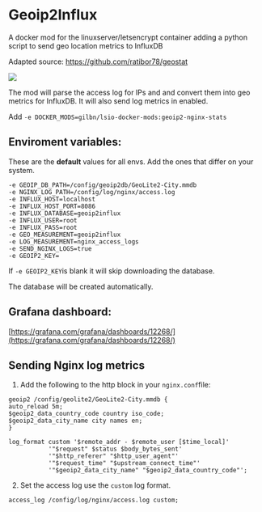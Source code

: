 # Geoip2Influx

A docker mod for the linuxserver/letsencrypt container adding a python script to send geo location metrics to InfluxDB

Adapted source: https://github.com/ratibor78/geostat

![](https://i.imgur.com/0aEhARP.jpg)

The mod will parse the access log for IPs and and convert them into geo metrics for InfluxDB. It will also send log metrics in enabled.

Add `-e DOCKER_MODS=gilbn/lsio-docker-mods:geoip2-nginx-stats`

## Enviroment variables:

These are the **default** values for all envs. 
Add the ones that differ on your system. 
```
-e GEOIP_DB_PATH=/config/geoip2db/GeoLite2-City.mmdb
-e NGINX_LOG_PATH=/config/log/nginx/access.log
-e INFLUX_HOST=localhost
-e INFLUX_HOST_PORT=8086
-e INFLUX_DATABASE=geoip2influx
-e INFLUX_USER=root
-e INFLUX_PASS=root
-e GEO_MEASUREMENT=geoip2influx
-e LOG_MEASUREMENT=nginx_access_logs
-e SEND_NGINX_LOGS=true
-e GEOIP2_KEY=
 ```
If `-e GEOIP2_KEY`is blank it will skip downloading the database.

The database will be created automatically.

## Grafana dashboard: 
[https://grafana.com/grafana/dashboards/12268/](https://grafana.com/grafana/dashboards/12268/)

## Sending Nginx log metrics

1. Add the following to the http block in your `nginx.conf`file:

```nginx
geoip2 /config/geolite2/GeoLite2-City.mmdb {
auto_reload 5m;
$geoip2_data_country_code country iso_code;
$geoip2_data_city_name city names en;
}

log_format custom '$remote_addr - $remote_user [$time_local]'
           '"$request" $status $body_bytes_sent'
           '"$http_referer" "$http_user_agent"'
           '"$request_time" "$upstream_connect_time"'
           '"$geoip2_data_city_name" "$geoip2_data_country_code"';
 ```
 
 2. Set the access log use the `custom` log format. 
 ```nginx
 access_log /config/log/nginx/access.log custom;
 ```
